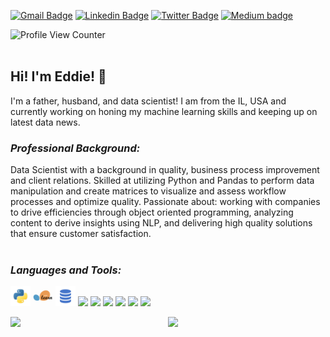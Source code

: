 [![Gmail Badge](https://img.shields.io/badge/-edel.prado.jr@gmail.com-c14438?style=flat-square&logo=Gmail&logoColor=white&link=mailto:edel.prado.jr@gmail.com)](mailto:edel.prado.jr@gmail.com) [![Linkedin Badge](https://img.shields.io/badge/-epradojr-blue?style=flat-square&logo=Linkedin&logoColor=white&link=https://www.linkedin.com/in/edel-prado-jr/)](https://www.linkedin.com/in/edel-prado-jr/) [![Twitter Badge](https://img.shields.io/badge/-epradojr-1ca0f1?style=flat-square&labelColor=1ca0f1&logo=twitter&logoColor=white&link=https://twitter.com/edel_prado)](https://twitter.com/edel_prado) [![Medium badge](https://img.shields.io/badge/Blog-12100E?style=flat-square&logo=medium&logoColor=white)](https://medium.com/@edel.prado) 

![Profile View Counter](https://komarev.com/ghpvc/?username=epradojr)
<br></br>

## <b>Hi! I'm Eddie!</b> 👋


I'm a father, husband, and data scientist! I am from the IL, USA and currently working on honing my machine learning skills and keeping up on latest data news.

### <b>_Professional Background:_</b>

Data Scientist with a background in quality, business process improvement and client relations. Skilled at utilizing Python and Pandas to perform data manipulation and create matrices to visualize and assess workflow processes and optimize quality. Passionate about: working with companies to drive efficiencies through object oriented programming, analyzing content to derive insights using NLP, and delivering high quality solutions that ensure customer satisfaction.
<br></br>

### <b>_Languages and Tools:_</b>

<img height="32" wisth="32" src=https://raw.githubusercontent.com/github/explore/80688e429a7d4ef2fca1e82350fe8e3517d3494d/topics/python/python.png>  <img height="32" wisth="32" src=https://raw.githubusercontent.com/github/explore/80688e429a7d4ef2fca1e82350fe8e3517d3494d/topics/scikit-learn/scikit-learn.png>  <img height="32" wisth="32" src=https://raw.githubusercontent.com/github/explore/80688e429a7d4ef2fca1e82350fe8e3517d3494d/topics/sql/sql.png>  <img height="32" wisth="32" src=https://camo.githubusercontent.com/981d48e57e23a4907cebc4eb481799b5882595ea978261f22a3e131dcd6ebee6/68747470733a2f2f70616e6461732e7079646174612e6f72672f7374617469632f696d672f70616e6461732e737667>  <img height="32" wisth="32" src=https://github.com/numpy/numpy/raw/main/branding/logo/primary/numpylogo.svg>  <img height="32" wisth="32" src=https://upload.wikimedia.org/wikipedia/commons/thumb/9/9a/Visual_Studio_Code_1.35_icon.svg/2048px-Visual_Studio_Code_1.35_icon.svg.png>  <img height="32" wisth="32" src=https://upload.wikimedia.org/wikipedia/commons/thumb/3/34/Microsoft_Office_Excel_%282019%E2%80%93present%29.svg/826px-Microsoft_Office_Excel_%282019%E2%80%93present%29.svg.png>  <img height="32" wisth="32" src=https://cdn2.iconfinder.com/data/icons/mixd/512/3_tableau-512.png>  <img height="32" wisth="32" src=https://upload.wikimedia.org/wikipedia/commons/thumb/1/18/ISO_C%2B%2B_Logo.svg/1822px-ISO_C%2B%2B_Logo.svg.png>


[<img align="left" width="50%" src="https://github-readme-stats-epradojr.vercel.app//api?username=epradojr&theme=dark&show_icons=true&hide=stars,issues">](https://metrics.lecoq.io/epradojr#gh-dark-mode-only)
[<img align="leftt" width="50%" src="https://github-readme-stats-epradojr.vercel.app//api?username=epradojr&show_icons=true&hide=stars,issues">](https://metrics.lecoq.io/epradojr#gh-light-mode-only)


<!--
**epradojr/epradojr** is a ✨ _special_ ✨ repository because its `README.md` (this file) appears on your GitHub profile.

Here are some ideas to get you started:

- 🔭 I’m currently working on ...
- 🌱 I’m currently learning ...
- 👯 I’m looking to collaborate on ...
- 🤔 I’m looking for help with ...
- 💬 Ask me about ...
- 📫 How to reach me: ...
- 😄 Pronouns: ...
- ⚡ Fun fact: ...
-->
